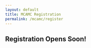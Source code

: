 ```yaml
---
layout: default
title: MCAMC Registration
permalink: /mcamc/register
---
```


## Registration Opens Soon!
<!--
### I am registering as a/an...

<div style="text-align: center">
<span class="reg-choice" id="reg0" onclick="reg(0)"> ...individual student/parent. </span> 
<span class="reg-choice" id="reg1" onclick="reg(1)"> ...school or organization. </span>
</div>

<div class="cognito">
<script src="https://services.cognitoforms.com/s/5RmzrxaElkSFbjwAX0LpWA"></script>
</div>

<script type="text/javascript">
var choiceMade = false;
function reg(type) {
  document.getElementById("reg0").style.display = "none";
  document.getElementById("reg1").style.display = "none";
  document.getElementById("i-am-registering-as-aan").style.display = "none";
  document.getElementById("mcamc-registration").style.display = "none";
  if (!choiceMade) {
    if (type === 0) {
      Cognito.load("forms", { id: "3" });
    }
    if (type === 1) {
      Cognito.load("forms", { id: "4" });
    }
    choiceMade = true;
  }
}
</script>
-->